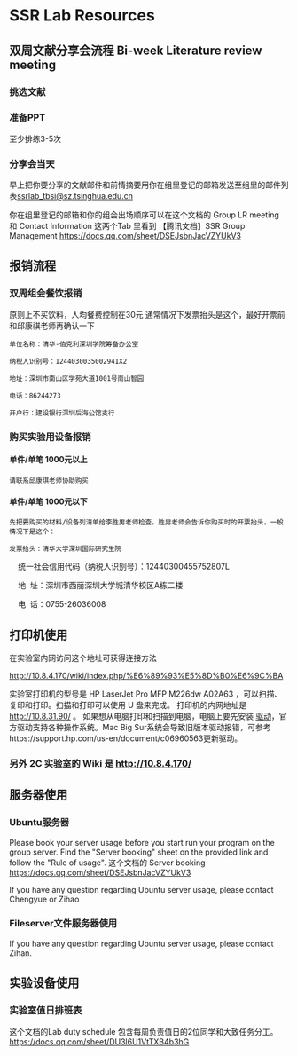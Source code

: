 # SSR Lab Resources

## 双周文献分享会流程 Bi-week Literature review meeting

### 挑选文献

### 准备PPT
至少排练3-5次

### 分享会当天

早上把你要分享的文献邮件和前情摘要用你在组里登记的邮箱发送至组里的邮件列表<ssrlab_tbsi@sz.tsinghua.edu.cn>

你在组里登记的邮箱和你的组会出场顺序可以在这个文档的 Group LR meeting 和 Contact Information 这两个Tab 里看到
【腾讯文档】SSR Group Management
https://docs.qq.com/sheet/DSEJsbnJacVZYUkV3

## 报销流程

### 双周组会餐饮报销

原则上不买饮料，人均餐费控制在30元
通常情况下发票抬头是这个，最好开票前和邱康祺老师再确认一下

    单位名称：清华-伯克利深圳学院筹备办公室
    
    纳税人识别号：1244030035002941X2
    
    地址：深圳市南山区学苑大道1001号南山智园
    
    电话：86244273
    
    开户行：建设银行深圳后海公馆支行


### 购买实验用设备报销

#### 单件/单笔 1000元以上
    请联系邱康琪老师协助购买

#### 单件/单笔 1000元以下

    先把要购买的材料/设备列清单给李胜男老师检查，胜男老师会告诉你购买时的开票抬头，一般情况下是这个：
    
    发票抬头：清华大学深圳国际研究生院
    
    统一社会信用代码（纳税人识别号）：12440300455752807L
    
    地  址：深圳市西丽深圳大学城清华校区A栋二楼
    
    电  话：0755-26036008

## 打印机使用

在实验室内网访问这个地址可获得连接方法

http://10.8.4.170/wiki/index.php/%E6%89%93%E5%8D%B0%E6%9C%BA

实验室打印机的型号是 HP LaserJet Pro MFP M226dw A02A63 ，可以扫描、复印和打印。扫描和打印可以使用 U 盘来完成。 打印机的内网地址是 http://10.8.31.90/ 。 如果想从电脑打印和扫描到电脑，电脑上要先安装 [驱动](https://support.hp.com/in-en/drivers/selfservice/hp-laserjet-pro-mfp-m226-series/6778492/model/6778500)，官方驱动支持各种操作系统。Mac Big Sur系统会导致旧版本驱动报错，可参考https://support.hp.com/us-en/document/c06960563更新驱动。

### 另外 2C 实验室的 Wiki 是 http://10.8.4.170/

## 服务器使用

### Ubuntu服务器

Please book your server usage before you start run your program on the group server. Find the "Server booking" sheet on the provided link and follow the "Rule of usage". 
这个文档的 Server booking
https://docs.qq.com/sheet/DSEJsbnJacVZYUkV3

If you have any question regarding Ubuntu server usage, please contact Chengyue or Zihao

### Fileserver文件服务器使用

If you have any question regarding Ubuntu server usage, please contact Zihan.

## 实验设备使用

### 实验室值日排班表
这个文档的Lab duty schedule 包含每周负责值日的2位同学和大致任务分工。
https://docs.qq.com/sheet/DU3l6U1VtTXB4b3hG
